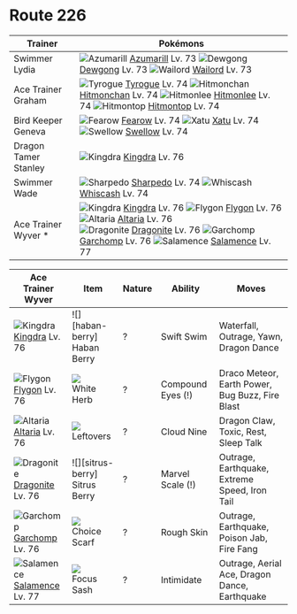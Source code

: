 # Route 226

Trainer              | Pokémons
---                  | ---
Swimmer Lydia        | ![][184]  [Azumarill] Lv. 73  ![][087]  [Dewgong] Lv. 73  ![][321]  [Wailord] Lv. 73
Ace Trainer Graham   | ![][236]  [Tyrogue] Lv. 74  ![][107]  [Hitmonchan] Lv. 74  ![][106]  [Hitmonlee] Lv. 74  ![][237]  [Hitmontop] Lv. 74
Bird Keeper Geneva   | ![][022]  [Fearow] Lv. 74  ![][178]  [Xatu] Lv. 74  ![][277]  [Swellow] Lv. 74
Dragon Tamer Stanley | ![][230]  [Kingdra] Lv. 76
Swimmer Wade         | ![][319]  [Sharpedo] Lv. 74  ![][340]  [Whiscash] Lv. 74
Ace Trainer Wyver *  | ![][230]  [Kingdra] Lv. 76  ![][330]  [Flygon] Lv. 76  ![][334]  [Altaria] Lv. 76 <br> ![][149]  [Dragonite] Lv. 76  ![][445]  [Garchomp] Lv. 76  ![][373]  [Salamence] Lv. 77

Ace Trainer Wyver  | Item         | Nature | Ability           | Moves
---                | ---          | ---    | ---               | ---
![][230]<br> [Kingdra] Lv. 76         | ![][haban-berry]<br> Haban Berry        | ?        | Swift Swim          | Waterfall, Outrage, Yawn, Dragon Dance
![][330]<br> [Flygon] Lv. 76          | ![][white-herb]<br> White Herb          | ?        | Compound Eyes (!)   | Draco Meteor, Earth Power, Bug Buzz, Fire Blast
![][334]<br> [Altaria] Lv. 76         | ![][leftovers]<br> Leftovers            | ?        | Cloud Nine          | Dragon Claw, Toxic, Rest, Sleep Talk
![][149]<br> [Dragonite] Lv. 76       | ![][sitrus-berry]<br> Sitrus Berry      | ?        | Marvel Scale (!)    | Outrage, Earthquake, Extreme Speed, Iron Tail
![][445]<br> [Garchomp] Lv. 76        | ![][choice-scarf]<br> Choice Scarf      | ?        | Rough Skin          | Outrage, Earthquake, Poison Jab, Fire Fang
![][373]<br> [Salamence] Lv. 77       | ![][focus-sash]<br> Focus Sash          | ?        | Intimidate          | Outrage, Aerial Ace, Dragon Dance, Earthquake
[022]: https://raw.githubusercontent.com/PokeAPI/sprites/master/sprites/pokemon/22.png "Fearow"
[087]: https://raw.githubusercontent.com/PokeAPI/sprites/master/sprites/pokemon/87.png "Dewgong"
[106]: https://raw.githubusercontent.com/PokeAPI/sprites/master/sprites/pokemon/106.png "Hitmonlee"
[107]: https://raw.githubusercontent.com/PokeAPI/sprites/master/sprites/pokemon/107.png "Hitmonchan"
[149]: https://raw.githubusercontent.com/PokeAPI/sprites/master/sprites/pokemon/149.png "Dragonite"
[178]: https://raw.githubusercontent.com/PokeAPI/sprites/master/sprites/pokemon/178.png "Xatu"
[184]: https://raw.githubusercontent.com/PokeAPI/sprites/master/sprites/pokemon/184.png "Azumarill"
[230]: https://raw.githubusercontent.com/PokeAPI/sprites/master/sprites/pokemon/230.png "Kingdra"
[236]: https://raw.githubusercontent.com/PokeAPI/sprites/master/sprites/pokemon/236.png "Tyrogue"
[237]: https://raw.githubusercontent.com/PokeAPI/sprites/master/sprites/pokemon/237.png "Hitmontop"
[277]: https://raw.githubusercontent.com/PokeAPI/sprites/master/sprites/pokemon/277.png "Swellow"
[319]: https://raw.githubusercontent.com/PokeAPI/sprites/master/sprites/pokemon/319.png "Sharpedo"
[321]: https://raw.githubusercontent.com/PokeAPI/sprites/master/sprites/pokemon/321.png "Wailord"
[330]: https://raw.githubusercontent.com/PokeAPI/sprites/master/sprites/pokemon/330.png "Flygon"
[334]: https://raw.githubusercontent.com/PokeAPI/sprites/master/sprites/pokemon/334.png "Altaria"
[340]: https://raw.githubusercontent.com/PokeAPI/sprites/master/sprites/pokemon/340.png "Whiscash"
[373]: https://raw.githubusercontent.com/PokeAPI/sprites/master/sprites/pokemon/373.png "Salamence"
[445]: https://raw.githubusercontent.com/PokeAPI/sprites/master/sprites/pokemon/445.png "Garchomp"
[Fearow]: /pokemon_changes/022.md
[Dewgong]: /pokemon_changes/087.md
[Hitmonlee]: /pokemon_changes/106.md
[Hitmonchan]: /pokemon_changes/107.md
[Dragonite]: /pokemon_changes/149.md
[Xatu]: /pokemon_changes/178.md
[Azumarill]: /pokemon_changes/184.md
[Kingdra]: /pokemon_changes/230.md
[Tyrogue]: /pokemon_changes/236.md
[Hitmontop]: /pokemon_changes/237.md
[Swellow]: /pokemon_changes/277.md
[Sharpedo]: /pokemon_changes/319.md
[Wailord]: /pokemon_changes/321.md
[Flygon]: /pokemon_changes/330.md
[Altaria]: /pokemon_changes/334.md
[Whiscash]: /pokemon_changes/340.md
[Salamence]: /pokemon_changes/373.md
[Garchomp]: /pokemon_changes/445.md
[choice-scarf]: https://raw.githubusercontent.com/PokeAPI/sprites/master/sprites/items/choice-scarf.png
[focus-sash]: https://raw.githubusercontent.com/PokeAPI/sprites/master/sprites/items/focus-sash.png
[white-herb]: https://raw.githubusercontent.com/PokeAPI/sprites/master/sprites/items/white-herb.png
[leftovers]: https://raw.githubusercontent.com/PokeAPI/sprites/master/sprites/items/leftovers.png
